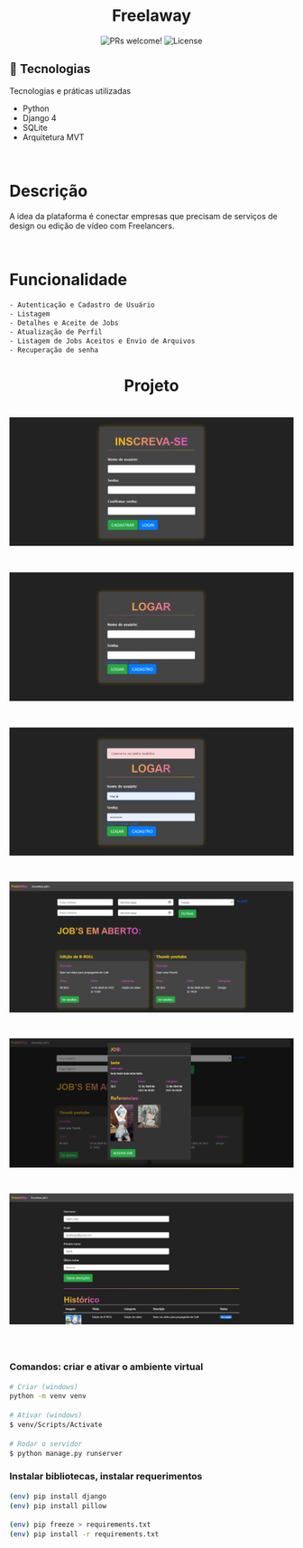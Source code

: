 <h1 align="center">
    Freelaway
</h1>

<p align="center">
 <img src="https://img.shields.io/static/v1?label=PRs&message=welcome&color=49AA26&labelColor=000000" alt="PRs welcome!" />

  <img alt="License" src="https://img.shields.io/static/v1?label=license&message=MIT&color=49AA26&labelColor=000000">
</p>

## 🚀 Tecnologias

Tecnologias e práticas utilizadas

- Python
- Django 4
- SQLite
- Arquitetura MVT

</br>

# Descrição

<p>
    A idea da plataforma é conectar empresas que precisam de serviços de design ou edição de vídeo com Freelancers.
</p>

</br>

# Funcionalidade
    - Autenticação e Cadastro de Usuário
    - Listagem
    - Detalhes e Aceite de Jobs
    - Atualização de Perfil
    - Listagem de Jobs Aceitos e Envio de Arquivos
    - Recuperação de senha

<h1 align="center"> 
	 Projeto
</h1>

<h1 align="center">
  <img alt="cadastro" title="#freelaway" src="./images/cadastro.png" />
</h1>

<h1 align="center">
  <img alt="login" title="#freelaway" src="./images/login.png" />
</h1>

<h1 align="center">
  <img alt="validação do formulario" title="#freelaway" src="./images/validação.png" />
</h1>

<h1 align="center">
  <img alt="jobs" title="#freelaway" src="./images/jobs.png" />
</h1>

<h1 align="center">
  <img alt="descrição do jobs" title="#freelaway" src="./images/modal.png" />
</h1>

<h1 align="center">
  <img alt="perfil do usuario" title="#freelaway" src="./images/perfil.png" />
</h1>

<br/>

### Comandos: criar e ativar o ambiente virtual

```bash
# Criar (windows) 
python -m venv venv

# Ativar (windows)
$ venv/Scripts/Activate

# Rodar o servidor
$ python manage.py runserver

```

### Instalar bibliotecas, instalar requerimentos

```bash
(env) pip install django
(env) pip install pillow

(env) pip freeze > requirements.txt
(env) pip install -r requirements.txt

```
